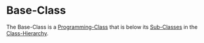 # Base-Class

The Base-Class is a [Programming-Class](250000029.md) that is below its [Sub-Classes](250000032.md) in the [Class-Hierarchy](250000034.md).